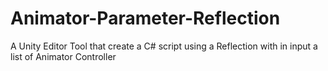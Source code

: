 # Animator-Parameter-Reflection
A Unity Editor Tool that create a C# script using a Reflection with in input a list of Animator Controller
